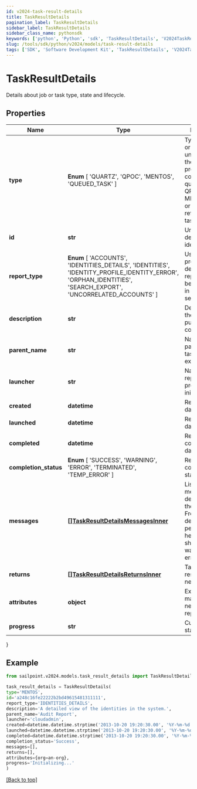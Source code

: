 ```yaml
---
id: v2024-task-result-details
title: TaskResultDetails
pagination_label: TaskResultDetails
sidebar_label: TaskResultDetails
sidebar_class_name: pythonsdk
keywords: ['python', 'Python', 'sdk', 'TaskResultDetails', 'V2024TaskResultDetails'] 
slug: /tools/sdk/python/v2024/models/task-result-details
tags: ['SDK', 'Software Development Kit', 'TaskResultDetails', 'V2024TaskResultDetails']
---
```


# TaskResultDetails

Details about job or task type, state and lifecycle.

## Properties

Name | Type | Description | Notes
------------ | ------------- | ------------- | -------------
**type** |  **Enum** [  'QUARTZ',    'QPOC',    'MENTOS',    'QUEUED_TASK' ] | Type of the job or task underlying in the report processing. It could be a quartz task, QPOC or MENTOS jobs or a refresh/sync task. | [optional] 
**id** | **str** | Unique task definition identifier. | [optional] 
**report_type** |  **Enum** [  'ACCOUNTS',    'IDENTITIES_DETAILS',    'IDENTITIES',    'IDENTITY_PROFILE_IDENTITY_ERROR',    'ORPHAN_IDENTITIES',    'SEARCH_EXPORT',    'UNCORRELATED_ACCOUNTS' ] | Use this property to define what report should be processed in the RDE service. | [optional] 
**description** | **str** | Description of the report purpose and/or contents. | [optional] 
**parent_name** | **str** | Name of the parent task/report if exists. | [optional] 
**launcher** | **str** | Name of the report processing initiator. | [optional] 
**created** | **datetime** | Report creation date | [optional] 
**launched** | **datetime** | Report start date | [optional] 
**completed** | **datetime** | Report completion date | [optional] 
**completion_status** |  **Enum** [  'SUCCESS',    'WARNING',    'ERROR',    'TERMINATED',    'TEMP_ERROR' ] | Report completion status. | [optional] 
**messages** | [**[]TaskResultDetailsMessagesInner**](task-result-details-messages-inner) | List of the messages dedicated to the report.  From task definition perspective here usually should be warnings or errors. | [optional] 
**returns** | [**[]TaskResultDetailsReturnsInner**](task-result-details-returns-inner) | Task definition results, if necessary. | [optional] 
**attributes** | **object** | Extra attributes map(dictionary) needed for the report. | [optional] 
**progress** | **str** | Current report state. | [optional] 
}

## Example

```python
from sailpoint.v2024.models.task_result_details import TaskResultDetails

task_result_details = TaskResultDetails(
type='MENTOS',
id='a248c16fe22222b2bd49615481311111',
report_type='IDENTITIES_DETAILS',
description='A detailed view of the identities in the system.',
parent_name='Audit Report',
launcher='cloudadmin',
created=datetime.datetime.strptime('2013-10-20 19:20:30.00', '%Y-%m-%d %H:%M:%S.%f'),
launched=datetime.datetime.strptime('2013-10-20 19:20:30.00', '%Y-%m-%d %H:%M:%S.%f'),
completed=datetime.datetime.strptime('2013-10-20 19:20:30.00', '%Y-%m-%d %H:%M:%S.%f'),
completion_status='Success',
messages=[],
returns=[],
attributes={org=an-org},
progress='Initializing...'
)

```
[[Back to top]](#) 

